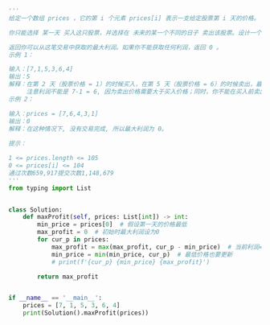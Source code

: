 
<BlogInfo title="24.买卖股票的最佳时机" author="白日梦想猿" pv=0 read_times=0 pre_cost_time=0分49秒 category="leetcode" tag_list="['leetcode']" create_time="2022.02.07 20:10:40" update_time="2022.07.13 20:08:22" />

```python
'''
给定一个数组 prices ，它的第 i 个元素 prices[i] 表示一支给定股票第 i 天的价格。

你只能选择 某一天 买入这只股票，并选择在 未来的某一个不同的日子 卖出该股票。设计一个算法来计算你所能获取的最大利润。

返回你可以从这笔交易中获取的最大利润。如果你不能获取任何利润，返回 0 。
示例 1：

输入：[7,1,5,3,6,4]
输出：5
解释：在第 2 天（股票价格 = 1）的时候买入，在第 5 天（股票价格 = 6）的时候卖出，最大利润 = 6-1 = 5 。
     注意利润不能是 7-1 = 6, 因为卖出价格需要大于买入价格；同时，你不能在买入前卖出股票。
示例 2：

输入：prices = [7,6,4,3,1]
输出：0
解释：在这种情况下, 没有交易完成, 所以最大利润为 0。
 
提示：

1 <= prices.length <= 105
0 <= prices[i] <= 104
通过次数659,917提交次数1,148,679
'''
from typing import List


class Solution:
    def maxProfit(self, prices: List[int]) -> int:
        min_price = prices[0]  # 假设第一天的价格最低
        max_profit = 0  # 初始时最大利润设为0
        for cur_p in prices:
            max_profit = max(max_profit, cur_p - min_price)  # 当前利润=当天的价格-目前最低的价格 用当前利润和最大利润进行比较
            min_price = min(min_price, cur_p)  # 最低价格也要更新
            # print(f'{cur_p} {min_price} {max_profit}')

        return max_profit


if __name__ == '__main__':
    prices = [7, 1, 5, 3, 6, 4]
    print(Solution().maxProfit(prices))

```
